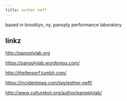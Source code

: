 ```yaml
---
title: esther neff
---
```


based in brooklyn, ny. panoply performance laboratory

linkz
-----

<http://panoplylab.org>

<https://panoplylab.wordpress.com/>

<http://thefenserf.tumblr.com/>

<https://incidentmag.com/tag/esther-neff/>

<http://www.culturebot.org/author/panoplylab/>
